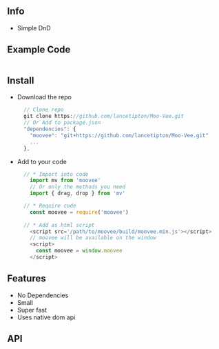 ## Info
 * Simple DnD

## Example Code
```js

```

## Install

  * Download the repo
    ```js
      // Clone repo
      git clone https://github.com/lancetipton/Moo-Vee.git
      // Or Add to package.json
      "dependencies": {
        "moovee": "git+https://github.com/lancetipton/Moo-Vee.git"
        ...
      },
    ```
  * Add to your code
    ```js
      // * Import into code
        import mv from 'moovee'
        // Or only the methods you need
        import { drag, drop } from 'mv'

      // * Require code
        const moovee = require('moovee')
      
      // * Add as html script
        <script src='/path/to/moovee/build/moovee.min.js'></script>
        // moovee will be available on the window 
        <script>
          const moovee = window.moovee
        </script>
    ```

## Features
  * No Dependencies
  * Small
  * Super fast
  * Uses native dom api

## API
